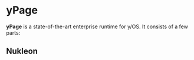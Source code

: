 # yPage

__yPage__ is a state-of-the-art enterprise runtime for y/OS. It consists of a few parts:


## Nukleon

